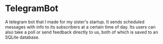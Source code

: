 # TelegramBot
A telegram bot that I made for my sister's startup. It sends scheduled messages with info to its subscribers at a certain time of day. Its users can also take a poll or send feedback directly to us, both of which is saved to an SQLite database.
